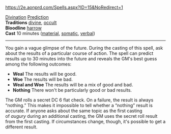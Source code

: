 https://2e.aonprd.com/Spells.aspx?ID=15&NoRedirect=1

[Divination](https://2e.aonprd.com/Traits.aspx?ID=47) [Prediction](https://2e.aonprd.com/Traits.aspx?ID=132)   
**Traditions** [divine](https://2e.aonprd.com/Spells.aspx?Tradition=2), [occult](https://2e.aonprd.com/Spells.aspx?Tradition=3)  
**Bloodline** [harrow](https://2e.aonprd.com/Bloodlines.aspx?ID=18)  
**Cast** 10 minutes ([material](https://2e.aonprd.com/Rules.aspx?ID=282), [somatic](https://2e.aonprd.com/Rules.aspx?ID=283), [verbal](https://2e.aonprd.com/Rules.aspx?ID=284))

---

You gain a vague glimpse of the future. During the casting of this spell, ask about the results of a particular course of action. The spell can predict results up to 30 minutes into the future and reveals the GM's best guess among the following outcomes: 

- **Weal** The results will be good. 
- **Woe** The results will be bad. 
- **Weal and Woe** The results will be a mix of good and bad. 
- **Nothing** There won't be particularly good or bad results.

The GM rolls a secret DC 6 flat check. On a failure, the result is always “nothing.” This makes it impossible to tell whether a “nothing” result is accurate. If anyone asks about the same topic as the first casting of _augury_ during an additional casting, the GM uses the secret roll result from the first casting. If circumstances change, though, it's possible to get a different result.